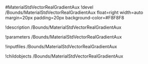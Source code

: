 <!-- MOOSE Object Documentation Stub: Remove this when content is added. -->
#MaterialStdVectorRealGradientAux
!devel /Bounds/MaterialStdVectorRealGradientAux float=right width=auto margin=20px padding=20px background-color=#F8F8F8

!description /Bounds/MaterialStdVectorRealGradientAux

!parameters /Bounds/MaterialStdVectorRealGradientAux

!inputfiles /Bounds/MaterialStdVectorRealGradientAux

!childobjects /Bounds/MaterialStdVectorRealGradientAux

